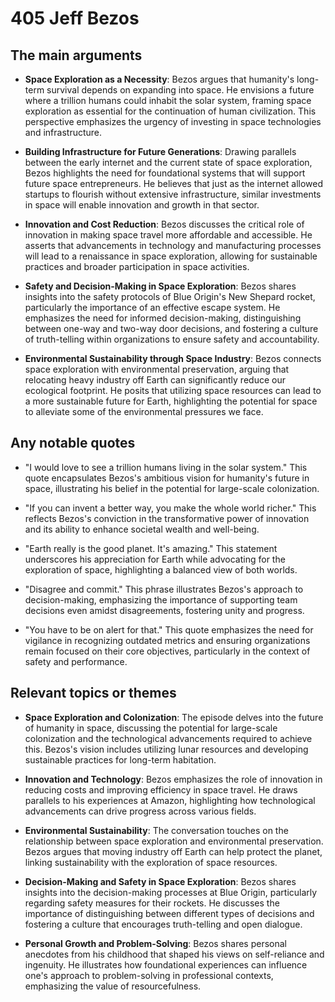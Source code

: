 # 405 Jeff Bezos

## The main arguments

- **Space Exploration as a Necessity**: Bezos argues that humanity's long-term survival depends on expanding into space. He envisions a future where a trillion humans could inhabit the solar system, framing space exploration as essential for the continuation of human civilization. This perspective emphasizes the urgency of investing in space technologies and infrastructure.

- **Building Infrastructure for Future Generations**: Drawing parallels between the early internet and the current state of space exploration, Bezos highlights the need for foundational systems that will support future space entrepreneurs. He believes that just as the internet allowed startups to flourish without extensive infrastructure, similar investments in space will enable innovation and growth in that sector.

- **Innovation and Cost Reduction**: Bezos discusses the critical role of innovation in making space travel more affordable and accessible. He asserts that advancements in technology and manufacturing processes will lead to a renaissance in space exploration, allowing for sustainable practices and broader participation in space activities.

- **Safety and Decision-Making in Space Exploration**: Bezos shares insights into the safety protocols of Blue Origin's New Shepard rocket, particularly the importance of an effective escape system. He emphasizes the need for informed decision-making, distinguishing between one-way and two-way door decisions, and fostering a culture of truth-telling within organizations to ensure safety and accountability.

- **Environmental Sustainability through Space Industry**: Bezos connects space exploration with environmental preservation, arguing that relocating heavy industry off Earth can significantly reduce our ecological footprint. He posits that utilizing space resources can lead to a more sustainable future for Earth, highlighting the potential for space to alleviate some of the environmental pressures we face.

## Any notable quotes

- "I would love to see a trillion humans living in the solar system."
  This quote encapsulates Bezos's ambitious vision for humanity's future in space, illustrating his belief in the potential for large-scale colonization.

- "If you can invent a better way, you make the whole world richer."
  This reflects Bezos's conviction in the transformative power of innovation and its ability to enhance societal wealth and well-being.

- "Earth really is the good planet. It's amazing."
  This statement underscores his appreciation for Earth while advocating for the exploration of space, highlighting a balanced view of both worlds.

- "Disagree and commit."
  This phrase illustrates Bezos's approach to decision-making, emphasizing the importance of supporting team decisions even amidst disagreements, fostering unity and progress.

- "You have to be on alert for that."
  This quote emphasizes the need for vigilance in recognizing outdated metrics and ensuring organizations remain focused on their core objectives, particularly in the context of safety and performance.

## Relevant topics or themes

- **Space Exploration and Colonization**: The episode delves into the future of humanity in space, discussing the potential for large-scale colonization and the technological advancements required to achieve this. Bezos's vision includes utilizing lunar resources and developing sustainable practices for long-term habitation.

- **Innovation and Technology**: Bezos emphasizes the role of innovation in reducing costs and improving efficiency in space travel. He draws parallels to his experiences at Amazon, highlighting how technological advancements can drive progress across various fields.

- **Environmental Sustainability**: The conversation touches on the relationship between space exploration and environmental preservation. Bezos argues that moving industry off Earth can help protect the planet, linking sustainability with the exploration of space resources.

- **Decision-Making and Safety in Space Exploration**: Bezos shares insights into the decision-making processes at Blue Origin, particularly regarding safety measures for their rockets. He discusses the importance of distinguishing between different types of decisions and fostering a culture that encourages truth-telling and open dialogue.

- **Personal Growth and Problem-Solving**: Bezos shares personal anecdotes from his childhood that shaped his views on self-reliance and ingenuity. He illustrates how foundational experiences can influence one's approach to problem-solving in professional contexts, emphasizing the value of resourcefulness.
